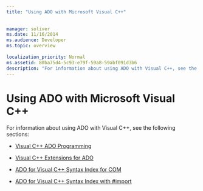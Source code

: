 ```yaml
---
title: "Using ADO with Microsoft Visual C++"
 
 
manager: soliver
ms.date: 11/16/2014
ms.audience: Developer
ms.topic: overview
  
localization_priority: Normal
ms.assetid: 80ba75d4-5c93-e79f-59a8-59abf091d3b6
description: "For information about using ADO with Visual C++, see the following sections:"
---
```


# Using ADO with Microsoft Visual C++

For information about using ADO with Visual C++, see the following sections:
  
- [Visual C++ ADO Programming](visual-c-plus-plus-ado-programming.md)
    
- [Visual C++ Extensions for ADO](visual-c-plus-plus-extensions-for-ado.md)
    
- [ADO for Visual C++ Syntax Index for COM](http://msdn.microsoft.com/library/e016746e-07a8-10a1-b8e4-7dbb7f6cdaf2%28Office.15%29.aspx)
    
- [ADO for Visual C++ Syntax Index with #import](http://msdn.microsoft.com/library/68821c65-a96d-2524-d77c-030215db8e53%28Office.15%29.aspx)
    

